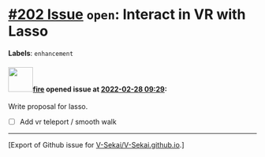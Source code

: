 # [\#202 Issue](https://github.com/V-Sekai/V-Sekai.github.io/issues/202) `open`: Interact in VR with Lasso
**Labels**: `enhancement`


#### <img src="https://avatars.githubusercontent.com/u/32321?u=c2e06a3d2b49a467aa907e54aa259516440267cc&v=4" width="50">[fire](https://github.com/fire) opened issue at [2022-02-28 09:29](https://github.com/V-Sekai/V-Sekai.github.io/issues/202):

Write proposal for lasso.

- [ ] Add vr teleport / smooth walk




-------------------------------------------------------------------------------



[Export of Github issue for [V-Sekai/V-Sekai.github.io](https://github.com/V-Sekai/V-Sekai.github.io).]
